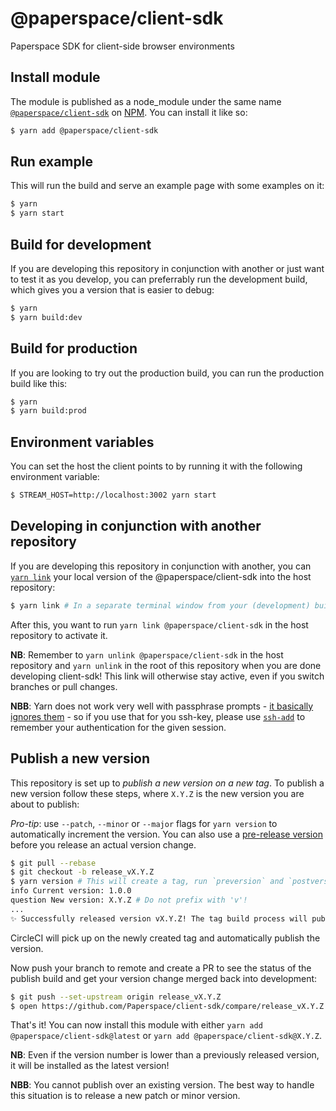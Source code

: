 # @paperspace/client-sdk

Paperspace SDK for client-side browser environments

## Install module

The module is published as a node_module under the same name [`@paperspace/client-sdk`](https://www.npmjs.com/package/@paperspace/client-sdk) on [NPM](www.npmjs.com). You can install it like so:

```sh
$ yarn add @paperspace/client-sdk
```

## Run example

This will run the build and serve an example page with some examples on it:

```sh
$ yarn
$ yarn start
```

## Build for development

If you are developing this repository in conjunction with another or just want to test it as you develop, you can preferrably run the development build, which gives you a version that is easier to debug:

```sh
$ yarn
$ yarn build:dev
```

## Build for production

If you are looking to try out the production build, you can run the production build like this:

```sh
$ yarn
$ yarn build:prod
```

## Environment variables

You can set the host the client points to by running it with the following environment variable:
```sh
$ STREAM_HOST=http://localhost:3002 yarn start
```

## Developing in conjunction with another repository

If you are developing this repository in conjunction with another, you can [`yarn link`](https://yarnpkg.com/lang/en/docs/cli/link/) your local version of the @paperspace/client-sdk into the host repository:

```sh
$ yarn link # In a separate terminal window from your (development) build
```
After this, you want to run `yarn link @paperspace/client-sdk` in the host repository to activate it.

**NB**: Remember to `yarn unlink @paperspace/client-sdk` in the host repository and `yarn unlink` in the root of this repository when you are done developing client-sdk! This link will otherwise stay active, even if you switch branches or pull changes.

**NBB**: Yarn does not work very well with passphrase prompts - [it basically ignores them](https://github.com/yarnpkg/yarn/issues/3699) - so if you use that for you ssh-key, please use [`ssh-add`](https://www.ssh.com/ssh/add) to remember your authentication for the given session.

## Publish a new version

This repository is set up to *publish a new version on a new tag*. To publish a new version follow these steps, where `X.Y.Z` is the new version you are about to publish:

*Pro-tip*: use `--patch`, `--minor` or `--major` flags for `yarn version` to automatically increment the version. You can also use a [pre-release version](https://semver.org/#spec-item-9) before you release an actual version change.

```sh
$ git pull --rebase
$ git checkout -b release_vX.Y.Z
$ yarn version # This will create a tag, run `preversion` and `postversion` scripts and push the tag to remote
info Current version: 1.0.0
question New version: X.Y.Z # Do not prefix with 'v'!
...
✨ Successfully released version vX.Y.Z! The tag build process will publish it ✨
```
CircleCI will pick up on the newly created tag and automatically publish the version.

Now push your branch to remote and create a PR to see the status of the publish build and get your version change merged back into development:
```sh
$ git push --set-upstream origin release_vX.Y.Z
$ open https://github.com/Paperspace/client-sdk/compare/release_vX.Y.Z
```
That's it! You can now install this module with either `yarn add @paperspace/client-sdk@latest` or `yarn add @paperspace/client-sdk@X.Y.Z`.

**NB**: Even if the version number is lower than a previously released version, it will be installed as the latest version!

**NBB**: You cannot publish over an existing version. The best way to handle this situation is to release a new patch or minor version.

